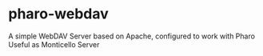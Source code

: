 # pharo-webdav
A simple WebDAV Server based on Apache, configured to work with Pharo
Useful as Monticello Server
